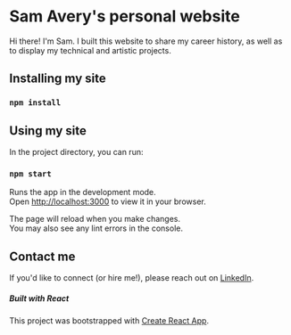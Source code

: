 # Sam Avery's personal website

Hi there! I'm Sam. I built this website to share my career history, as well as to display my technical and artistic projects. 

## Installing my site
### `npm install`

## Using my site

In the project directory, you can run:

### `npm start`

Runs the app in the development mode.\
Open [http://localhost:3000](http://localhost:3000) to view it in your browser.

The page will reload when you make changes.\
You may also see any lint errors in the console.

## Contact me
If you'd like to connect (or hire me!), please reach out on [LinkedIn](https://www.linkedin.com/in/samanthajavery/).


##### Built with React

This project was bootstrapped with [Create React App](https://github.com/facebook/create-react-app).
